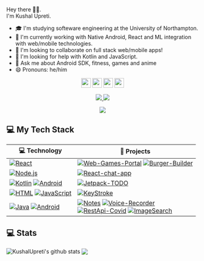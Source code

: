 Hey there 🙋‍♂️.<br/>
I'm Kushal Upreti.

 - 🎓 I'm studying softeware engineering at the University of Northampton.
 - 🌱 I'm currently working with Native Android, React and ML integration with web/mobile technologies.
 - 👯 I'm looking to collaborate on full stack web/mobile apps!
 - 🤔 I'm looking for help with Kotlin and JavaScript.
 - 💬 Ask me about Android SDK, fitness, games and anime
 - 😄 Pronouns: he/him

<p align="center"><a href="https://www.facebook.com/kushal023/"><img src="https://img.shields.io/badge/facebook-%231DA1F2.svg?&style=for-the-badge&logo=facebook&logoColor=blue" height=25></a> <a href="https://www.linkedin.com/in/kushal-upreti-55240912a/"><img src="https://img.shields.io/badge/linkedin-%230077B5.svg?&style=for-the-badge&logo=linkedin&logoColor=white" height=25></a> <a href="https://www.instagram.com/kushal_u101/"><img src="https://img.shields.io/badge/instagram-%23E4405F.svg?&style=for-the-badge&logo=instagram&logoColor=white" height=25></a> </a> <a href="mailto:kushalupreti101@gmail.com"><img src="https://img.shields.io/badge/gmail-%23FFFFFF.svg?&style=for-the-badge&logo=gmail&logoColor=ff0033" height=25></a> 
</p>

<p align=center>
  <a href="https://github.com/KushalUpreti">
    <img src="https://badges.pufler.dev/visits/KushalUpreti/KushalUpreti?style=flat-square&color=black&logo=github">
  </a>
  <a href="https://github.com/KushalUpreti?tab=repositories">
    <img src="https://badges.pufler.dev/repos/KushalUpreti?style=flat-square&color=black&logo=github">
  </a>
</p>
<p align="center">
<a href="https://github.com/KushalUpreti?tab=repositories"><img src="https://img.shields.io/github/followers/KushalUpreti?style=social"></a>
</p>

## 💻 My Tech Stack

<!-- START OF PROFILE STACK, DO NOT REMOVE -->
| 💻 **Technology** | 🚀 **Projects** |
|-|-|
| [![React](https://img.shields.io/static/v1?label=&message=React&color=0008fa&logo=react&logoColor=0081fa)](https://reactjs.org/) | [![Web-Games-Portal](https://img.shields.io/static/v1?label=Web-Games-Portal&message=%20&color=000605&logo=github&logoColor=white&labelColor=000605)](https://github.com/KushalUpreti/WebGamesPortal) [![Burger-Builder](https://img.shields.io/static/v1?label=Burger-Builder&message=%20&color=000605&logo=github&logoColor=white&labelColor=000605)](https://github.com/KushalUpreti/Burger-Builder)
| [![Node.js](https://img.shields.io/static/v1?label=&message=Node.js&color=47d147&logo=node.js&logoColor=FFFFFF)](https://nodejs.org/en/) | [![React-chat-app](https://img.shields.io/static/v1?label=React-Chat-App&message=%20&color=000605&logo=github&logoColor=white&labelColor=000605)](https://github.com/KushalUpreti/React-Chat)  |
| [![Kotlin](https://img.shields.io/static/v1?label=&message=Kotlin&color=4FA1EF&logo=kotlin&logoColor=FFFFFF)](https://kotlinlang.org/) [![Android](https://img.shields.io/static/v1?label=&message=Android&color=ffffff&logo=android&logoColor=6fff00)](https://www.java.com/en/) | [![Jetpack-TODO](https://img.shields.io/static/v1?label=TODO&message=%20&color=000605&logo=github&logoColor=white&labelColor=000605)](https://github.com/KushalUpreti/Kotlin-Jetpack-TODO-app)  |
| [![HTML](https://img.shields.io/static/v1?label=&message=HTML&color=ff751a&logo=HTML5&logoColor=FFFFFF)](https://developer.mozilla.org/en-US/docs/Web/Guide/HTML/HTML5) [![JavaScript](https://img.shields.io/static/v1?label=&message=JavaScript&color=F1E05A&logo=javascript&logoColor=FFFFFF)](https://developer.mozilla.org/en-US/docs/Web/JavaScript)| [![KeyStroke](https://img.shields.io/static/v1?label=KeyStroke&message=%20&color=000605&logo=github&logoColor=white&labelColor=000605)](https://github.com/KushalUpreti/Keystroke)|
| [![Java](https://img.shields.io/static/v1?label=&message=Java&color=ffffff&logo=java&logoColor=b57b1d)](https://www.java.com/en/) [![Android](https://img.shields.io/static/v1?label=&message=Android&color=ffffff&logo=android&logoColor=6fff00)](https://www.java.com/en/) | [![Notes](https://img.shields.io/static/v1?label=Room-Persistence/Notes&message=%20&color=000605&logo=github&logoColor=white&labelColor=000605)](https://github.com/KushalUpreti/Room-Persistance) [![Voice-Recorder](https://img.shields.io/static/v1?label=Voice-Recorder&message=%20&color=000605&logo=github&logoColor=white&labelColor=000605)](https://github.com/KushalUpreti/VoiceRecorder)<br/> [![RestApi-Covid](https://img.shields.io/static/v1?label=RestApi-Covid&message=%20&color=000605&logo=github&logoColor=white&labelColor=000605)](https://github.com/KushalUpreti/RestApi-COVID-) [![ImageSearch](https://img.shields.io/static/v1?label=ImageSearch&message=%20&color=000605&logo=github&logoColor=white&labelColor=000605)](https://github.com/KushalUpreti/ImageSearch-App)


## 💻 Stats
<img align="center" src="https://github-readme-stats.vercel.app/api?username=KushalUpreti&show_icons=true&include_all_commits=true&theme=radical" alt="KushalUpreti's github stats" />
<img align="center" src="https://github-readme-stats.vercel.app/api/top-langs/?username=KushalUpreti&layout=compact&theme=radical" />
